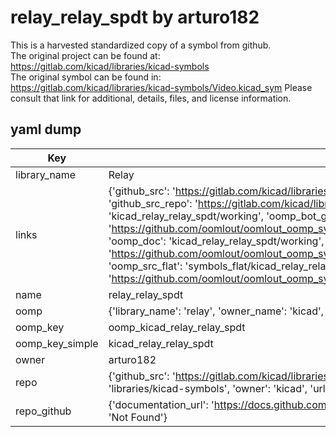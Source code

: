 # relay_relay_spdt by arturo182  
This is a harvested standardized copy of a symbol from github.  
The original project can be found at:  
https://gitlab.com/kicad/libraries/kicad-symbols  
The original symbol can be found in:
https://gitlab.com/kicad/libraries/kicad-symbols/Video.kicad_sym
Please consult that link for additional, details, files, and license information.  
## yaml dump  
| Key | Value |  
| --- | --- |  
| library_name | Relay |  
| links | {'github_src': 'https://gitlab.com/kicad/libraries/kicad-symbols/Video.kicad_sym', 'github_src_repo': 'https://gitlab.com/kicad/libraries/kicad-symbols', 'oomp_bot': 'kicad_relay_relay_spdt/working', 'oomp_bot_github': 'https://github.com/oomlout/oomlout_oomp_symbol_bot/tree/main/kicad_relay_relay_spdt/working', 'oomp_doc': 'kicad_relay_relay_spdt/working', 'oomp_doc_github': 'https://github.com/oomlout/oomlout_oomp_symbol_doc/tree/main/kicad_relay_relay_spdt/working', 'oomp_src_flat': 'symbols_flat/kicad_relay_relay_spdt/working', 'oomp_src_flat_github': 'https://github.com/oomlout/oomlout_oomp_symbol_src/tree/main/kicad_relay_relay_spdt/working'} |  
| name | relay_relay_spdt |  
| oomp | {'library_name': 'relay', 'owner_name': 'kicad', 'symbol_name': 'relay_relay_spdt'} |  
| oomp_key | oomp_kicad_relay_relay_spdt |  
| oomp_key_simple | kicad_relay_relay_spdt |  
| owner | arturo182 |  
| repo | {'github_src': 'https://gitlab.com/kicad/libraries/kicad-symbols/Video.kicad_sym', 'name': 'libraries/kicad-symbols', 'owner': 'kicad', 'url': 'https://gitlab.com/kicad/libraries/kicad-symbols'} |  
| repo_github | {'documentation_url': 'https://docs.github.com/rest/repos/repos#get-a-repository', 'message': 'Not Found'} |  

